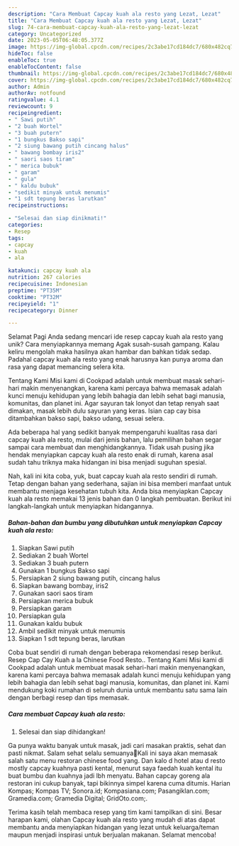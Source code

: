 ```yaml
---
description: "Cara Membuat Capcay kuah ala resto yang Lezat, Lezat"
title: "Cara Membuat Capcay kuah ala resto yang Lezat, Lezat"
slug: 74-cara-membuat-capcay-kuah-ala-resto-yang-lezat-lezat
category: Uncategorized
date: 2023-05-05T06:48:05.377Z
image: https://img-global.cpcdn.com/recipes/2c3abe17cd184dc7/680x482cq70/capcay-kuah-ala-resto-foto-resep-utama.jpg
hideToc: false
enableToc: true
enableTocContent: false
thumbnail: https://img-global.cpcdn.com/recipes/2c3abe17cd184dc7/680x482cq70/capcay-kuah-ala-resto-foto-resep-utama.jpg
cover: https://img-global.cpcdn.com/recipes/2c3abe17cd184dc7/680x482cq70/capcay-kuah-ala-resto-foto-resep-utama.jpg
author: Admin
authorAv: notfound
ratingvalue: 4.1
reviewcount: 9
recipeingredient:
- " Sawi putih"
- "2 buah Wortel"
- "3 buah putern"
- "1 bungkus Bakso sapi"
- "2 siung bawang putih cincang halus"
- " bawang bombay iris2"
- " saori saos tiram"
- " merica bubuk"
- " garam"
- " gula"
- " kaldu bubuk"
- "sedikit minyak untuk menumis"
- "1 sdt tepung beras larutkan"
recipeinstructions:

- "Selesai dan siap dinikmati!"
categories:
- Resep
tags:
- capcay
- kuah
- ala

katakunci: capcay kuah ala 
nutrition: 267 calories
recipecuisine: Indonesian
preptime: "PT35M"
cooktime: "PT32M"
recipeyield: "1"
recipecategory: Dinner

---
```



Selamat Pagi Anda sedang mencari ide resep capcay kuah ala resto yang unik? Cara menyiapkannya memang Agak susah-susah gampang. Kalau keliru mengolah maka hasilnya akan hambar dan bahkan tidak sedap. Padahal capcay kuah ala resto yang enak harusnya kan punya aroma dan rasa yang dapat memancing selera kita.


Tentang Kami Misi kami di Cookpad adalah untuk membuat masak sehari-hari makin menyenangkan, karena kami percaya bahwa memasak adalah kunci menuju kehidupan yang lebih bahagia dan lebih sehat bagi manusia, komunitas, dan planet ini. Agar sayuran tak lonyot dan tetap renyah saat dimakan, masak lebih dulu sayuran yang keras. Isian cap cay bisa ditambahkan bakso sapi, bakso udang, sesuai selera.

Ada beberapa hal yang sedikit banyak mempengaruhi kualitas rasa dari capcay kuah ala resto, mulai dari jenis bahan, lalu pemilihan bahan segar sampai cara membuat dan menghidangkannya. Tidak usah pusing jika hendak menyiapkan capcay kuah ala resto enak di rumah, karena asal sudah tahu triknya maka hidangan ini bisa menjadi suguhan spesial.


Nah, kali ini kita coba, yuk, buat capcay kuah ala resto sendiri di rumah. Tetap dengan bahan yang sederhana, sajian ini bisa memberi manfaat untuk membantu menjaga kesehatan tubuh kita. Anda bisa menyiapkan Capcay kuah ala resto memakai 13 jenis bahan dan 0 langkah pembuatan. Berikut ini langkah-langkah untuk menyiapkan hidangannya.

<!--inarticleads1-->

##### Bahan-bahan dan bumbu yang dibutuhkan untuk menyiapkan Capcay kuah ala resto:

1. Siapkan  Sawi putih
1. Sediakan 2 buah Wortel
1. Sediakan 3 buah putern
1. Gunakan 1 bungkus Bakso sapi
1. Persiapkan 2 siung bawang putih, cincang halus
1. Siapkan  bawang bombay, iris2
1. Gunakan  saori saos tiram
1. Persiapkan  merica bubuk
1. Persiapkan  garam
1. Persiapkan  gula
1. Gunakan  kaldu bubuk
1. Ambil sedikit minyak untuk menumis
1. Siapkan 1 sdt tepung beras, larutkan


Coba buat sendiri di rumah dengan beberapa rekomendasi resep berikut. Resep Cap Cay Kuah a la Chinese Food Resto.. Tentang Kami Misi kami di Cookpad adalah untuk membuat masak sehari-hari makin menyenangkan, karena kami percaya bahwa memasak adalah kunci menuju kehidupan yang lebih bahagia dan lebih sehat bagi manusia, komunitas, dan planet ini. Kami mendukung koki rumahan di seluruh dunia untuk membantu satu sama lain dengan berbagi resep dan tips memasak. 

<!--inarticleads2-->

##### Cara membuat Capcay kuah ala resto:


1. Selesai dan siap dihidangkan!

Ga punya waktu banyak untuk masak, jadi cari masakan praktis, sehat dan pasti nikmat. Salam sehat selalu semuanya🙏Kali ini saya akan memasak salah satu menu restoran chinese food yang. Dan kalo d hotel atau d resto mostly capcay kuahnya pasti kental, menurut saya faedah kuah kental itu buat bumbu dan kuahnya jadi lbh menyatu. Bahan capcay goreng ala restoran ini cukup banyak, tapi bikinnya simpel karena cuma ditumis. Harian Kompas; Kompas TV; Sonora.id; Kompasiana.com; Pasangiklan.com; Gramedia.com; Gramedia Digital; GridOto.com;. 

Terima kasih telah membaca resep yang tim kami tampilkan di sini. Besar harapan kami, olahan Capcay kuah ala resto yang mudah di atas dapat membantu anda menyiapkan hidangan yang lezat untuk keluarga/teman maupun menjadi inspirasi untuk berjualan makanan. Selamat mencoba!
